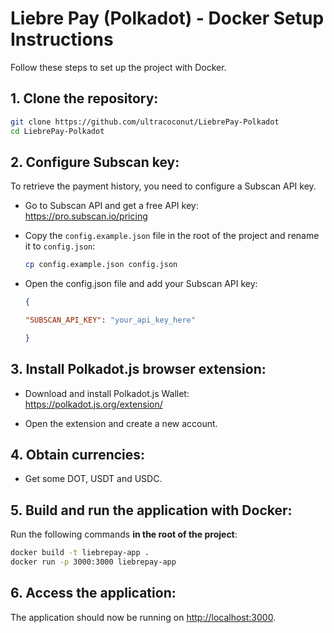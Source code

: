 # Liebre Pay (Polkadot) - Docker Setup Instructions

Follow these steps to set up the project with Docker.

## 1. Clone the repository:
```bash
git clone https://github.com/ultracoconut/LiebrePay-Polkadot
cd LiebrePay-Polkadot
```
## 2. Configure Subscan key:
To retrieve the payment history, you need to configure a Subscan API key.  

- Go to Subscan API and get a free API key:  
https://pro.subscan.io/pricing  

- Copy the `config.example.json` file in the root of the project and rename it to `config.json`:  
    ```bash
    cp config.example.json config.json
    ```
- Open the config.json file and add your Subscan API key:  
    ```json
    {  

    "SUBSCAN_API_KEY": "your_api_key_here" 

    }  
    ```
## 3.  Install Polkadot.js browser extension:
- Download and install Polkadot.js Wallet:  
 https://polkadot.js.org/extension/
 
- Open the extension and create a new account. 

## 4. Obtain currencies:
- Get some DOT, USDT and USDC.

## 5. Build and run the application with Docker:
Run the following commands **in the root of the project**:
```bash 
docker build -t liebrepay-app .
docker run -p 3000:3000 liebrepay-app
```  
## 6. Access the application:
The application should now be running on [http://localhost:3000](http://localhost:3000).
